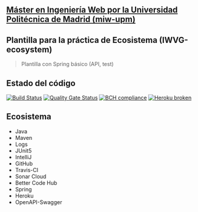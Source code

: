 ## [Máster en Ingeniería Web por la Universidad Politécnica de Madrid (miw-upm)](http://miw.etsisi.upm.es)
## Plantilla para la práctica de Ecosistema (IWVG-ecosystem)
> Plantilla con Spring básico (API, test) 

## Estado del código
[![Build Status](https://travis-ci.org/Luismoteando/iwvg-ecosystem-luismiguel-ortiz.svg?branch=develop)](https://travis-ci.org/Luismoteando/iwvg-ecosystem-luismiguel-ortiz)
[![Quality Gate Status](https://sonarcloud.io/api/project_badges/measure?project=es.upm.miw%3Aiwvg-ecosystem-luismiguel-ortiz&metric=alert_status)](https://sonarcloud.io/dashboard?id=es.upm.miw%3Aiwvg-ecosystem-luismiguel-ortiz)
[![BCH compliance](https://bettercodehub.com/edge/badge/Luismoteando/iwvg-ecosystem-luismiguel-ortiz?branch=develop)](https://bettercodehub.com/)
[![Heroku broken](https://iwvg-ecosystem-luismiguel.herokuapp.com/system/version-badge)](https://iwvg-ecosystem-luismiguel.herokuapp.com/swagger-ui.html)

## Ecosistema
* Java
* Maven
* Logs
* JUnit5
* IntelliJ
* GitHub
* Travis-CI
* Sonar Cloud
* Better Code Hub
* Spring
* Heroku
* OpenAPI-Swagger
